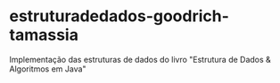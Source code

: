 # estruturadedados-goodrich-tamassia
Implementação das estruturas de dados do livro "Estrutura de Dados &amp; Algoritmos em Java" 
